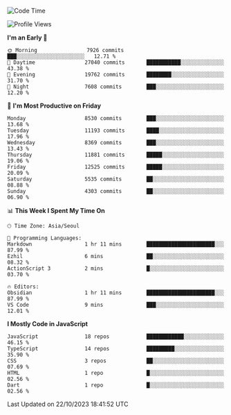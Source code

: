 <!--START_SECTION:waka-->
![Code Time](http://img.shields.io/badge/Code%20Time-5%2C336%20hrs%2011%20mins-blue)

![Profile Views](http://img.shields.io/badge/Profile%20Views-0-blue)

**I'm an Early 🐤** 

```text
🌞 Morning                7926 commits        ███░░░░░░░░░░░░░░░░░░░░░░   12.71 % 
🌆 Daytime                27040 commits       ███████████░░░░░░░░░░░░░░   43.38 % 
🌃 Evening                19762 commits       ████████░░░░░░░░░░░░░░░░░   31.70 % 
🌙 Night                  7608 commits        ███░░░░░░░░░░░░░░░░░░░░░░   12.20 % 
```
📅 **I'm Most Productive on Friday** 

```text
Monday                   8530 commits        ███░░░░░░░░░░░░░░░░░░░░░░   13.68 % 
Tuesday                  11193 commits       ████░░░░░░░░░░░░░░░░░░░░░   17.96 % 
Wednesday                8369 commits        ███░░░░░░░░░░░░░░░░░░░░░░   13.43 % 
Thursday                 11881 commits       █████░░░░░░░░░░░░░░░░░░░░   19.06 % 
Friday                   12525 commits       █████░░░░░░░░░░░░░░░░░░░░   20.09 % 
Saturday                 5535 commits        ██░░░░░░░░░░░░░░░░░░░░░░░   08.88 % 
Sunday                   4303 commits        ██░░░░░░░░░░░░░░░░░░░░░░░   06.90 % 
```


📊 **This Week I Spent My Time On** 

```text
🕑︎ Time Zone: Asia/Seoul

💬 Programming Languages: 
Markdown                 1 hr 11 mins        ██████████████████████░░░   87.99 % 
Ezhil                    6 mins              ██░░░░░░░░░░░░░░░░░░░░░░░   08.32 % 
ActionScript 3           2 mins              █░░░░░░░░░░░░░░░░░░░░░░░░   03.70 % 

🔥 Editors: 
Obsidian                 1 hr 11 mins        ██████████████████████░░░   87.99 % 
VS Code                  9 mins              ███░░░░░░░░░░░░░░░░░░░░░░   12.01 % 
```

**I Mostly Code in JavaScript** 

```text
JavaScript               18 repos            ████████████░░░░░░░░░░░░░   46.15 % 
TypeScript               14 repos            █████████░░░░░░░░░░░░░░░░   35.90 % 
CSS                      3 repos             ██░░░░░░░░░░░░░░░░░░░░░░░   07.69 % 
HTML                     1 repo              █░░░░░░░░░░░░░░░░░░░░░░░░   02.56 % 
Dart                     1 repo              █░░░░░░░░░░░░░░░░░░░░░░░░   02.56 % 
```




 Last Updated on 22/10/2023 18:41:52 UTC
<!--END_SECTION:waka-->
